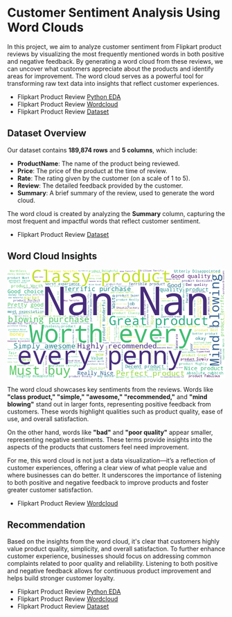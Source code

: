 # Customer Sentiment Analysis Using Word Clouds

In this project, we aim to analyze customer sentiment from Flipkart product reviews by visualizing the most frequently mentioned words in both positive and negative feedback. By generating a word cloud from these reviews, we can uncover what customers appreciate about the products and identify areas for improvement. The word cloud serves as a powerful tool for transforming raw text data into insights that reflect customer experiences.

- Flipkart Product Review [Python EDA](https://github.com/NishaChandila/Flipkart-Product-Review/blob/main/flipkart-reviews.ipynb)
- Flipkart Product Review [Wordcloud](https://github.com/NishaChandila/Flipkart-Product-Review/blob/main/wordcloud_flipkart_reviews.png)
- Flipkart Product Review [Dataset](https://www.kaggle.com/datasets/mansithummar67/flipkart-product-review-dataset)

## Dataset Overview

Our dataset contains **189,874 rows** and **5 columns**, which include:

- **ProductName**: The name of the product being reviewed.
- **Price**: The price of the product at the time of review.
- **Rate**: The rating given by the customer (on a scale of 1 to 5).
- **Review**: The detailed feedback provided by the customer.
- **Summary**: A brief summary of the review, used to generate the word cloud.

The word cloud is created by analyzing the **Summary** column, capturing the most frequent and impactful words that reflect customer sentiment.

- Flipkart Product Review [Dataset](https://www.kaggle.com/datasets/mansithummar67/flipkart-product-review-dataset)

## Word Cloud Insights

![WordCloud](https://github.com/NishaChandila/Flipkart-Product-Review/blob/main/wordcloud_flipkart_reviews.png)

The word cloud showcases key sentiments from the reviews. Words like **"class product," "simple," "awesome," "recommended,"** and **"mind blowing"** stand out in larger fonts, representing positive feedback from customers. These words highlight qualities such as product quality, ease of use, and overall satisfaction.

On the other hand, words like **"bad"** and **"poor quality"** appear smaller, representing negative sentiments. These terms provide insights into the aspects of the products that customers feel need improvement.

For me, this word cloud is not just a data visualization—it’s a reflection of customer experiences, offering a clear view of what people value and where businesses can do better. It underscores the importance of listening to both positive and negative feedback to improve products and foster greater customer satisfaction.

- Flipkart Product Review [Wordcloud](https://github.com/NishaChandila/Flipkart-Product-Review/blob/main/wordcloud_flipkart_reviews.png)

## Recommendation

Based on the insights from the word cloud, it's clear that customers highly value product quality, simplicity, and overall satisfaction. To further enhance customer experience, businesses should focus on addressing common complaints related to poor quality and reliability. Listening to both positive and negative feedback allows for continuous product improvement and helps build stronger customer loyalty.

- Flipkart Product Review [Python EDA](https://github.com/NishaChandila/Flipkart-Product-Review/blob/main/flipkart-reviews.ipynb)
- Flipkart Product Review [Wordcloud](https://github.com/NishaChandila/Flipkart-Product-Review/blob/main/wordcloud_flipkart_reviews.png)
- Flipkart Product Review [Dataset](https://www.kaggle.com/datasets/mansithummar67/flipkart-product-review-dataset)
